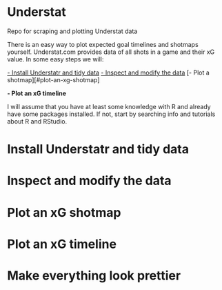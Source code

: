 # Understat
Repo for scraping and plotting Understat data

There is an easy way to plot expected goal timelines and shotmaps yourself. Understat.com provides data of all shots in a game and their xG value. In some easy steps we will:

[- Install Understatr and tidy data](#install-understatr-and-tidy-data)
[- Inspect and modify the data](#inspect-and-modify-the-data)
[- Plot a shotmap][#plot-an-xg-shotmap]

**- Plot an xG timeline**

I will assume that you have at least some knowledge with R and already have some packages installed. If not, start by searching info and tutorials about R and RStudio. 

# Install Understatr and tidy data

# Inspect and modify the data

# Plot an xG shotmap

# Plot an xG timeline

# Make everything look prettier 
